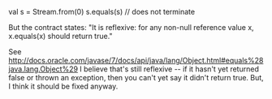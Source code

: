 val s = Stream.from(0)
s.equals(s) // does not terminate

But the contract states: "It is reflexive: for any non-null reference value x, x.equals(x) should return true."

See http://docs.oracle.com/javase/7/docs/api/java/lang/Object.html#equals%28java.lang.Object%29
I believe that's still reflexive -- if it hasn't yet returned false or thrown an exception, then you can't yet say it didn't return true. But, I think it should be fixed anyway.
